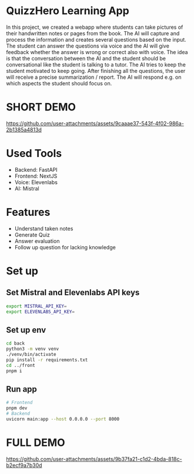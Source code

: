 # QuizzHero Learning App

In this project, we created a webapp where students can take pictures of their handwritten notes or pages from the book.
The AI will capture and process the information and creates several questions based on the input.
The student can answer the questions via voice and the AI will give feedback whether the answer is wrong or correct also with voice.
The idea is that the conversation between the AI and the student should be conversational like the student is talking to a tutor.
The AI tries to keep the student motivated to keep going.
After finishing all the questions, the user will receive a precise summarization / report. The AI will respond e.g. on which aspects the student should focus on. 

# SHORT DEMO

https://github.com/user-attachments/assets/9caaae37-543f-4f02-986a-2b1385a4813d

# Used Tools
- Backend: FastAPI
- Frontend: NextJS
- Voice: Elevenlabs
- AI: Mistral

# Features

- Understand taken notes
- Generate Quiz
- Answer evaluation
- Follow up question for lacking knowledge
  
# Set up 

## Set Mistral and Elevenlabs API keys

``` bash
export MISTRAL_API_KEY=
export ELEVENLABS_API_KEY=
```

## Set up env

``` bash
cd back
python3 -m venv venv
./venv/bin/activate
pip install -r requirements.txt
cd ../front
pnpm i
```

## Run app

``` bash
# Frontend
pnpm dev
# Backend
uvicorn main:app --host 0.0.0.0 --port 8000
```

# FULL DEMO

https://github.com/user-attachments/assets/9b37fa21-c1d2-4bda-818c-b2ecf9a7b30d
